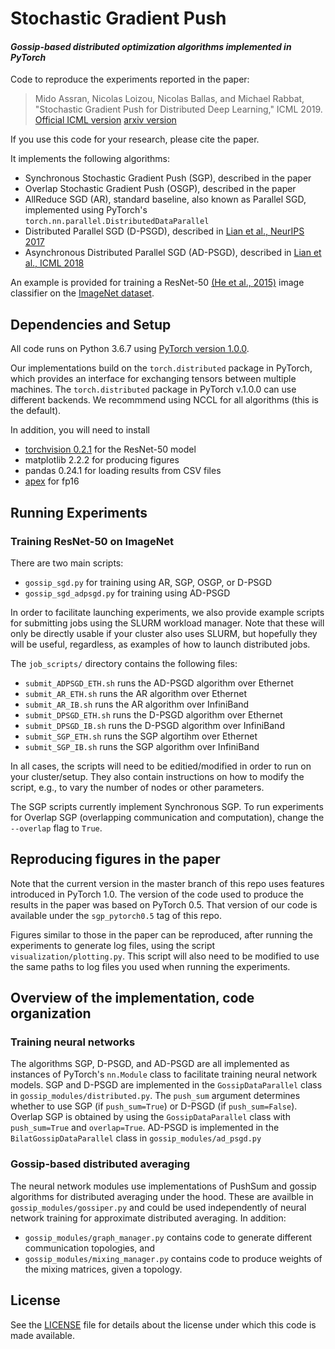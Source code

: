 # Stochastic Gradient Push
#### *Gossip-based distributed optimization algorithms implemented in PyTorch*

Code to reproduce the experiments reported in the paper:
> Mido Assran, Nicolas Loizou, Nicolas Ballas, and Michael Rabbat, "Stochastic Gradient Push for Distributed Deep Learning," ICML 2019. [Official ICML version](http://proceedings.mlr.press/v97/assran19a.html) [arxiv version](https://arxiv.org/abs/1811.10792)

If you use this code for your research, please cite the paper.

It implements the following algorithms:
* Synchronous Stochastic Gradient Push (SGP), described in the paper
* Overlap Stochastic Gradient Push (OSGP), described in the paper
* AllReduce SGD (AR), standard baseline, also known as Parallel SGD, implemented using PyTorch's `torch.nn.parallel.DistributedDataParallel`
* Distributed Parallel SGD (D-PSGD), described in [Lian et al., NeurIPS 2017](https://arxiv.org/abs/1705.09056)
* Asynchronous Distributed Parallel SGD (AD-PSGD), described in [Lian et al., ICML 2018](https://arxiv.org/abs/1710.06952)

An example is provided for training a ResNet-50 [(He et al., 2015)](https://arxiv.org/abs/1512.03385) image classifier on the [ImageNet dataset](http://www.image-net.org/).

## Dependencies and Setup
All code runs on Python 3.6.7 using [PyTorch version 1.0.0](https://github.com/pytorch/pytorch/tree/v1.0.0).

Our implementations build on the `torch.distributed` package in PyTorch, which provides an interface for exchanging tensors between multiple machines. The `torch.distributed` package in PyTorch v.1.0.0 can use different backends. We recommmend using NCCL for all algorithms (this is the default).

In addition, you will need to install
* [torchvision 0.2.1](https://github.com/pytorch/vision/tree/v0.2.1) for the ResNet-50 model
* matplotlib 2.2.2 for producing figures
* pandas 0.24.1 for loading results from CSV files
* [apex](https://github.com/NVIDIA/apex/tree/1b903852aecd388e10f03e470fcb1993f1c871dd) for fp16

## Running Experiments
### Training ResNet-50 on ImageNet
There are two main scripts:
* `gossip_sgd.py` for training using AR, SGP, OSGP, or D-PSGD
* `gossip_sgd_adpsgd.py` for training using AD-PSGD

In order to facilitate launching experiments, we also provide example scripts for submitting jobs using the SLURM workload manager. Note that these will only be directly usable if your cluster also uses SLURM, but hopefully they will be useful, regardless, as examples of how to launch distributed jobs.

The `job_scripts/` directory contains the following files:
* `submit_ADPSGD_ETH.sh` runs the AD-PSGD algorithm over Ethernet
* `submit_AR_ETH.sh` runs the AR algorithm over Ethernet
* `submit_AR_IB.sh` runs the AR algorithm over InfiniBand
* `submit_DPSGD_ETH.sh` runs the D-PSGD algorithm over Ethernet
* `submit_DPSGD_IB.sh` runs the D-PSGD algorithm over InfiniBand
* `submit_SGP_ETH.sh` runs the SGP algortihm over Ethernet
* `submit_SGP_IB.sh` runs the SGP algorithm over InfiniBand

In all cases, the scripts will need to be editied/modified in order to run on your cluster/setup. They also contain instructions on how to modify the script, e.g., to vary the number of nodes or other parameters.

The SGP scripts currently implement Synchronous SGP. To run experiments for Overlap SGP (overlapping communication and computation), change the `--overlap` flag to `True`.

## Reproducing figures in the paper
Note that the current version in the master branch of this repo uses features introduced in PyTorch 1.0. The version of the code used to produce the results in the paper was based on PyTorch 0.5. That version of our code is available under the `sgp_pytorch0.5` tag of this repo.

Figures similar to those in the paper can be reproduced, after running the experiments to generate log files, using the script `visualization/plotting.py`. This script will also need to be modified to use the same paths to log files you used when running the experiments.

## Overview of the implementation, code organization
### Training neural networks
The algorithms SGP, D-PSGD, and AD-PSGD are all implemented as instances of PyTorch's `nn.Module` class to facilitate training neural network models. SGP and D-PSGD are implemented in the `GossipDataParallel` class in `gossip_modules/distributed.py`. The `push_sum` argument determines whether to use SGP (if `push_sum=True`) or D-PSGD (if `push_sum=False`). Overlap SGP is obtained by using the `GossipDataParallel` class with `push_sum=True` and `overlap=True`. AD-PSGD is implemented in the `BilatGossipDataParallel` class in `gossip_modules/ad_psgd.py`

### Gossip-based distributed averaging
The neural network modules use implementations of PushSum and gossip algorithms for distributed averaging under the hood. These are availble in `gossip_modules/gossiper.py` and could be used independently of neural network training for approximate distributed averaging. In addition:
* `gossip_modules/graph_manager.py` contains code to generate different communication topologies, and
* `gossip_modules/mixing_manager.py` contains code to produce weights of the mixing matrices, given a topology.

## License
See the [LICENSE](./LICENSE) file for details about the license under which this code is made available.
